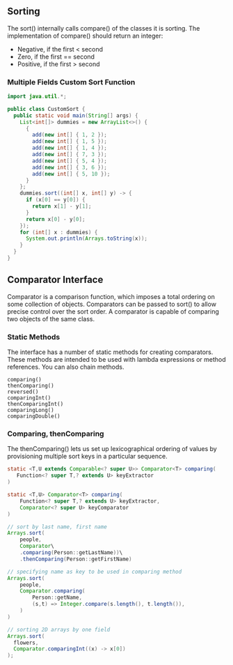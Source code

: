 ## Sorting

The sort() internally calls compare() of the classes it is sorting. The implementation of compare() should return an integer:

- Negative, if the first < second
- Zero, if the first == second
- Positive, if the first > second

### Multiple Fields Custom Sort Function

```java
import java.util.*;

public class CustomSort {
  public static void main(String[] args) {
    List<int[]> dummies = new ArrayList<>() {
      {
        add(new int[] { 1, 2 });
        add(new int[] { 1, 5 });
        add(new int[] { 1, 4 });
        add(new int[] { 7, 3 });
        add(new int[] { 5, 4 });
        add(new int[] { 3, 6 });
        add(new int[] { 5, 10 });
      }
    };
    dummies.sort((int[] x, int[] y) -> {
      if (x[0] == y[0]) {
        return x[1] - y[1];
      }
      return x[0] - y[0];
    });
    for (int[] x : dummies) {
      System.out.println(Arrays.toString(x));
    }
  }
}
```

## Comparator Interface

Comparator is a comparison function, which imposes a total ordering on some collection of objects. Comparators can be passed to sort() to allow precise control over the sort order. A comparator is capable of comparing two objects of the same class.

### Static Methods

The interface has a number of static methods for creating comparators. These methods are intended to be used with lambda expressions or method references. You can also chain methods.

```
comparing()
thenComparing()
reversed()
comparingInt()
thenComparingInt()
comparingLong()
comparingDouble()
```

### Comparing, thenComparing

The thenComparing() lets us set up lexicographical ordering of values by provisioning multiple sort keys in a particular sequence.

```java
static <T,U extends Comparable<? super U>> Comparator<T> comparing(
   Function<? super T,? extends U> keyExtractor
)

static <T,U> Comparator<T> comparing(
    Function<? super T,? extends U> keyExtractor,
    Comparator<? super U> keyComparator
)
```

```java
// sort by last name, first name
Arrays.sort(
    people,
    Comparator\
    .comparing(Person::getLastName))\
    .thenComparing(Person::getFirstName)
```

```java
// specifying name as key to be used in comparing method
Arrays.sort(
    people,
    Comparator.comparing(
        Person::getName,
        (s,t) => Integer.compare(s.length(), t.length()),
    )
)

// sorting 2D arrays by one field
Arrays.sort(
  flowers,
  Comparator.comparingInt((x) -> x[0])
);
```
